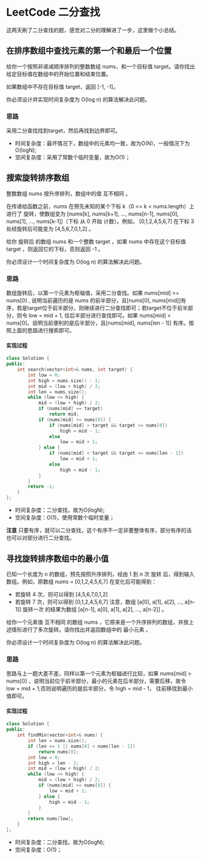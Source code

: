 # LeetCode 二分查找


这两天刷了二分查找的题，感觉对二分的理解进了一步，这里做个小总结。

## 在排序数组中查找元素的第一个和最后一个位置
给你一个按照非递减顺序排列的整数数组 nums，和一个目标值 target。请你找出给定目标值在数组中的开始位置和结束位置。

如果数组中不存在目标值 target，返回 [-1, -1]。

你必须设计并实现时间复杂度为 O(log n) 的算法解决此问题。

### 思路
采用二分查找找到target，然后再找到边界即可。

- 时间复杂度：最坏情况下，数组中的元素均一致，故为O(N)，一般情况下为O(logN);
- 空间复杂度：采用了常数个临时变量，故为O(1)；


## 搜索旋转排序数组
整数数组 nums 按升序排列，数组中的值 互不相同 。

在传递给函数之前，nums 在预先未知的某个下标 k（0 <= k < nums.length）上进行了 旋转，使数组变为 [nums[k], nums[k+1], ..., nums[n-1], nums[0], nums[1], ..., nums[k-1]]（下标 从 0 开始 计数）。例如， [0,1,2,4,5,6,7] 在下标 3 处经旋转后可能变为 [4,5,6,7,0,1,2] 。

给你 旋转后 的数组 nums 和一个整数 target ，如果 nums 中存在这个目标值 target ，则返回它的下标，否则返回 -1 。

你必须设计一个时间复杂度为 O(log n) 的算法解决此问题。

### 思路
数组旋转后，以第一个元素为枢轴值，采用二分查找。如果 nums[mid] >= nums[0] , 说明当前遍历的是 nums 的前半部分，且[nums[0], nums[mid]]有序，若是target位于前半部分，则继续进行二分查找即可；若target不位于前半部分，则令 low = mid + 1, 往后半部分进行查找即可。如果 nums[mid] < nums[0]，说明当前便利的是后半部分，且[nums[mid], nums[len - 1]] 有序。按照上面的思路进行搜索即可。

#### 实现过程
```cpp
class Solution {
public:
    int search(vector<int>& nums, int target) {
        int low = 0;
        int high = nums.size() - 1;
        int mid = (low + high) / 2;
        int len = nums.size();
        while (low <= high) {
            mid = (low + high) / 2;
            if (nums[mid] == target)
                return mid;
            if (nums[mid] >= nums[0]) {
                if (nums[mid] > target && target >= nums[0])
                    high = mid - 1;
                else
                    low = mid + 1;
            } else {
                if (nums[mid] < target && target <= nums[len - 1])
                    low = mid + 1;
                else
                    high = mid - 1;
            }
        }
        return -1;
    }
};
```

- 时间复杂度：二分查找，故为O(logN);
- 空间复杂度：O(1)，使用常数个临时变量；

**注意**
只要有序，就可以二分查找，这个有序不一定非要整体有序，部分有序的话也可以对部分进行二分查找。


## 寻找旋转排序数组中的最小值
已知一个长度为 n 的数组，预先按照升序排列，经由 1 到 n 次 旋转 后，得到输入数组。例如，原数组 nums = [0,1,2,4,5,6,7] 在变化后可能得到：
- 若旋转 4 次，则可以得到 [4,5,6,7,0,1,2]
- 若旋转 7 次，则可以得到 [0,1,2,4,5,6,7]
注意，数组 [a[0], a[1], a[2], ..., a[n-1]] 旋转一次 的结果为数组 [a[n-1], a[0], a[1], a[2], ..., a[n-2]] 。

给你一个元素值 互不相同 的数组 nums ，它原来是一个升序排列的数组，并按上述情形进行了多次旋转。请你找出并返回数组中的 最小元素 。

你必须设计一个时间复杂度为 O(log n) 的算法解决此问题。

### 思路
思路与上一题大差不差，同样以第一个元素为枢轴进行比较，如果 nums[mid] > nums[0] ，说明当前位于前半部分，最小的元素在后半部分，需要后移，故令 low = mid + 1;否则说明遍历的是后半部分，令 high = mid - 1， 往前移找到最小值即可。

#### 实现过程
```cpp
class Solution {
public:
    int findMin(vector<int>& nums) {
        int len = nums.size();
        if (len == 1 || nums[0] < nums[len - 1])
            return nums[0];
        int low = 0;
        int high = len - 1;
        int mid = (low + high) / 2;
        while (low <= high) {
            mid = (low + high) / 2;
            if (nums[mid] >= nums[0]) {
                low = mid + 1;
            } else {
                high = mid - 1;
            }
        }
        return nums[low];
    }
};
```

- 时间复杂度：二分查找，故为O(logN);
- 空间复杂度：O(1)；
